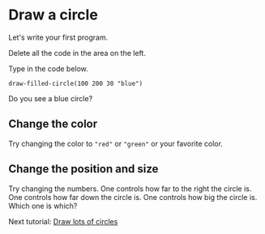 # Draw a circle

Let's write your first program.

Delete all the code in the area on the left.

Type in the code below.

```
draw-filled-circle(100 200 30 "blue")
```

Do you see a blue circle?

## Change the color

Try changing the color to `"red"` or `"green"` or your favorite color.

## Change the position and size

Try changing the numbers. One controls how far to the right the circle is. One controls how far down the circle is. One controls how big the circle is. Which one is which?

Next tutorial: [Draw lots of circles](#circles)
